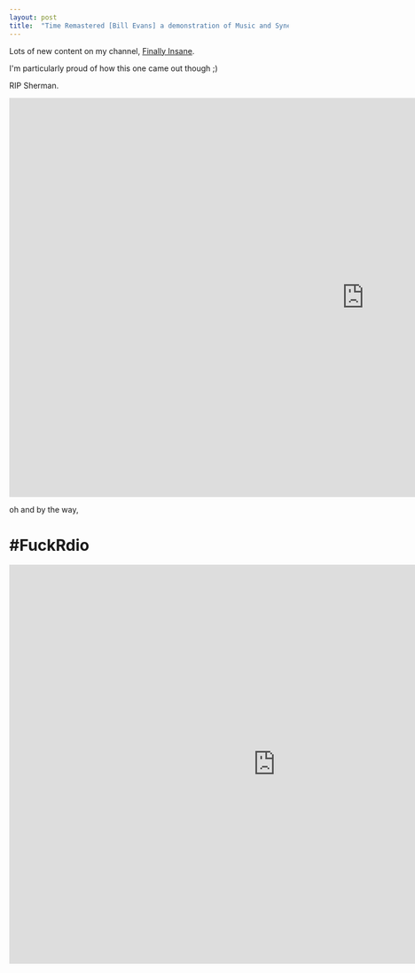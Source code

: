 ```yaml
---
layout: post
title:  "Time Remastered [Bill Evans] a demonstration of Music and Synesthesia"
---
```


Lots of new content on my channel, <a href="https://www.youtube.com/user/finallyinsane">Finally Insane</a>.

I'm particularly proud of how this one came out though ;)

RIP Sherman.

<iframe width="1280" height="720" src="https://www.youtube.com/embed/irr1G-p5PTc" frameborder="0" allowfullscreen></iframe>

oh and by the way,

<h1>#FuckRdio</h1>

<iframe width="960" height="720" src="https://www.youtube.com/embed/Q6P1w_lDDHw" frameborder="0" allowfullscreen></iframe>
